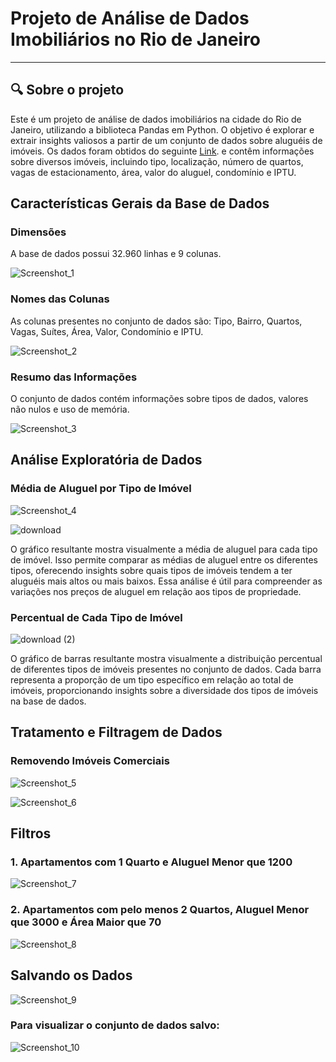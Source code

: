 # Projeto de Análise de Dados Imobiliários no Rio de Janeiro

****

## 🔍 Sobre o projeto
Este é um projeto de análise de dados imobiliários na cidade do Rio de Janeiro, utilizando a biblioteca Pandas em Python. O objetivo é explorar e extrair insights valiosos a partir de um conjunto de dados sobre aluguéis de imóveis. Os dados foram obtidos do seguinte <a href="https://raw.githubusercontent.com/alura-cursos/pandas-conhecendo-a-biblioteca/main/base-de-dados/aluguel.csv" target="_blank">Link</a>. e contêm informações sobre diversos imóveis, incluindo tipo, localização, número de quartos, vagas de estacionamento, área, valor do aluguel, condomínio e IPTU.

## Características Gerais da Base de Dados

### Dimensões
A base de dados possui 32.960 linhas e 9 colunas.

![Screenshot_1](https://github.com/diegolimagomes/Analise_de_Dados_Imobiliarios_Residenciais/assets/131981987/e3d4c0af-5e91-4689-9fda-15853795e6c9)

### Nomes das Colunas
As colunas presentes no conjunto de dados são: Tipo, Bairro, Quartos, Vagas, Suítes, Área, Valor, Condomínio e IPTU.

![Screenshot_2](https://github.com/diegolimagomes/Analise_de_Dados_Imobiliarios_Residenciais/assets/131981987/f584425a-81a1-4c03-a9f7-3cf29185feec)

### Resumo das Informações
O conjunto de dados contém informações sobre tipos de dados, valores não nulos e uso de memória.

![Screenshot_3](https://github.com/diegolimagomes/Analise_de_Dados_Imobiliarios_Residenciais/assets/131981987/2ceecf6d-13f0-4821-a909-e48774403235)

## Análise Exploratória de Dados

### Média de Aluguel por Tipo de Imóvel

![Screenshot_4](https://github.com/diegolimagomes/Analise_de_Dados_Imobiliarios_Residenciais/assets/131981987/e2fa6dee-d848-47d3-8233-ba4a65775a5b)

![download](https://github.com/diegolimagomes/Analise_de_Dados_Imobiliarios_Residenciais/assets/131981987/5dd90a8f-6839-41d0-918d-206bf86cd77c)

O gráfico resultante mostra visualmente a média de aluguel para cada tipo de imóvel. Isso permite comparar as médias de aluguel entre os diferentes tipos, oferecendo insights sobre quais tipos de imóveis tendem a ter aluguéis mais altos ou mais baixos. Essa análise é útil para compreender as variações nos preços de aluguel em relação aos tipos de propriedade.

### Percentual de Cada Tipo de Imóvel

![download (2)](https://github.com/diegolimagomes/Analise_de_Dados_Imobiliarios_Residenciais/assets/131981987/062e0ac1-d1e1-4f4b-be64-36116bebceab)

O gráfico de barras resultante mostra visualmente a distribuição percentual de diferentes tipos de imóveis presentes no conjunto de dados. Cada barra representa a proporção de um tipo específico em relação ao total de imóveis, proporcionando insights sobre a diversidade dos tipos de imóveis na base de dados.

## Tratamento e Filtragem de Dados

### Removendo Imóveis Comerciais

![Screenshot_5](https://github.com/diegolimagomes/Analise_de_Dados_Imobiliarios_Residenciais/assets/131981987/e37f10dd-ab59-4929-8649-a3ff4ae0d7a6)

![Screenshot_6](https://github.com/diegolimagomes/Analise_de_Dados_Imobiliarios_Residenciais/assets/131981987/f5c6a99d-136c-49b6-980d-7e13bfb78747)

## Filtros
### 1. Apartamentos com 1 Quarto e Aluguel Menor que 1200

![Screenshot_7](https://github.com/diegolimagomes/Analise_de_Dados_Imobiliarios_Residenciais/assets/131981987/3e2c80c9-1ba6-4d17-949a-0bfcb223dc4b)

### 2. Apartamentos com pelo menos 2 Quartos, Aluguel Menor que 3000 e Área Maior que 70

![Screenshot_8](https://github.com/diegolimagomes/Analise_de_Dados_Imobiliarios_Residenciais/assets/131981987/9f7b0a83-58c1-4aab-b8f2-03943a7aeb90)

## Salvando os Dados

![Screenshot_9](https://github.com/diegolimagomes/Analise_de_Dados_Imobiliarios_Residenciais/assets/131981987/92b307c7-bd0e-4983-aec1-cf1c17ac925a)

### Para visualizar o conjunto de dados salvo:

![Screenshot_10](https://github.com/diegolimagomes/Analise_de_Dados_Imobiliarios_Residenciais/assets/131981987/14c88219-9b22-41d2-966e-75d0d4313dfb)
